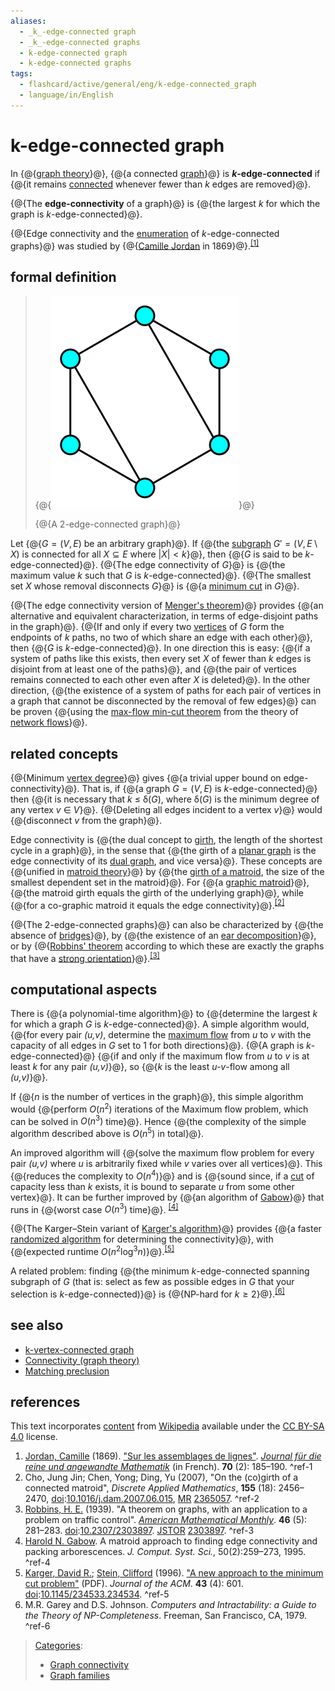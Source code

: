 ```yaml
---
aliases:
  - _k_-edge-connected graph
  - _k_-edge-connected graphs
  - k-edge-connected graph
  - k-edge-connected graphs
tags:
  - flashcard/active/general/eng/k-edge-connected_graph
  - language/in/English
---
```


# k-edge-connected graph

In {@{[graph theory](graph%20theory.md)}@}, {@{a connected [graph](graph%20(discrete%20mathematics).md)}@} is ___k_-edge-connected__ if {@{it remains [connected](connectivity%20(graph%20theory).md) whenever fewer than _k_ edges are removed}@}. <!--SR:!2026-01-14,290,330!2025-12-06,259,330!2025-10-16,200,310-->

{@{The __edge-connectivity__ of a graph}@} is {@{the largest _k_ for which the graph is _k_-edge-connected}@}. <!--SR:!2026-01-20,294,330!2027-08-04,715,330-->

{@{Edge connectivity and the [enumeration](graph%20enumeration.md) of _k_-edge-connected graphs}@} was studied by {@{[Camille Jordan](Camille%20Jordan.md) in 1869}@}.<sup>[\[1\]](#^ref-1)</sup> <!--SR:!2026-12-10,492,310!2027-01-15,494,250-->

## formal definition

> {@{![A 2-edge-connected graph](../../archives/Wikimedia%20Commons/2-edge%20connected%20graph.svg)}@}
>
> {@{A 2-edge-connected graph}@} <!--SR:!2026-01-14,290,330!2026-01-14,290,330-->

Let {@{$G=(V,E)$ be an arbitrary graph}@}. If {@{the [subgraph](glossary%20of%20graph%20theory.md#subgraphs) $G'=(V,E\setminus X)$ is connected for all $X\subseteq E$ where $|X|<k$}@}, then {@{_G_ is said to be _k_-edge-connected}@}. {@{The edge connectivity of $G$}@} is {@{the maximum value _k_ such that _G_ is _k_-edge-connected}@}. {@{The smallest set _X_ whose removal disconnects _G_}@} is {@{a [minimum cut](minimum%20cut.md) in _G_}@}. <!--SR:!2025-12-10,262,330!2027-01-23,550,310!2025-12-22,272,330!2025-12-15,266,330!2025-10-16,200,310!2025-10-09,197,310!2025-11-29,253,330-->

{@{The edge connectivity version of [Menger's theorem](Menger's%20theorem.md)}@} provides {@{an alternative and equivalent characterization, in terms of edge-disjoint paths in the graph}@}. {@{If and only if every two [vertices](vertex%20(graph%20theory).md) of _G_ form the endpoints of _k_ paths, no two of which share an edge with each other}@}, then {@{_G_ is _k_-edge-connected}@}. In one direction this is easy: {@{if a system of paths like this exists, then every set _X_ of fewer than _k_ edges is disjoint from at least one of the paths}@}, and {@{the pair of vertices remains connected to each other even after _X_ is deleted}@}. In the other direction, {@{the existence of a system of paths for each pair of vertices in a graph that cannot be disconnected by the removal of few edges}@} can be proven {@{using the [max-flow min-cut theorem](max-flow%20min-cut%20theorem.md) from the theory of [network flows](flow%20network.md)}@}. <!--SR:!2027-10-18,775,330!2027-01-28,551,310!2026-08-06,385,290!2025-12-31,278,330!2026-01-19,293,330!2026-01-20,294,330!2027-01-14,542,310!2027-10-24,779,330-->

## related concepts

{@{Minimum [vertex degree](degree%20(graph%20theory).md)}@} gives {@{a trivial upper bound on edge-connectivity}@}. That is, if {@{a graph $G=(V,E)$ is _k_-edge-connected}@} then {@{it is necessary that _k_ ≤ δ\(_G_\), where δ\(_G_\) is the minimum degree of any vertex _v_ ∈ _V_}@}. {@{Deleting all edges incident to a vertex _v_}@} would {@{disconnect _v_ from the graph}@}. <!--SR:!2025-12-16,267,330!2025-10-16,200,310!2025-12-01,255,330!2025-09-29,189,310!2025-11-28,252,330!2028-01-03,835,330-->

Edge connectivity is {@{the dual concept to [girth](girth%20(graph%20theory).md), the length of the shortest cycle in a graph}@}, in the sense that {@{the girth of a [planar graph](planar%20graph.md) is the edge connectivity of its [dual graph](dual%20graph.md), and vice versa}@}. These concepts are {@{unified in [matroid theory](matroid.md)}@} by {@{the [girth of a matroid](matroid%20girth.md), the size of the smallest dependent set in the matroid}@}. For {@{a [graphic matroid](graphic%20matroid.md)}@}, {@{the matroid girth equals the girth of the underlying graph}@}, while {@{for a co-graphic matroid it equals the edge connectivity}@}.<sup>[\[2\]](#^ref-2)</sup> <!--SR:!2027-10-26,780,330!2025-12-01,212,270!2027-08-19,730,330!2025-09-30,176,270!2026-01-19,293,330!2025-12-19,214,270!2026-12-30,512,290-->

{@{The 2-edge-connected graphs}@} can also be characterized by {@{the absence of [bridges](bridge%20(graph%20theory).md)}@}, by {@{the existence of an [ear decomposition](ear%20decomposition.md)}@}, or by {@{[Robbins' theorem](Robbins'%20theorem.md) according to which these are exactly the graphs that have a [strong orientation](strong%20orientation.md)}@}.<sup>[\[3\]](#^ref-3)</sup> <!--SR:!2025-12-11,263,330!2026-01-20,294,330!2026-01-20,294,330!2025-12-08,203,250-->

## computational aspects

There is {@{a polynomial-time algorithm}@} to {@{determine the largest _k_ for which a graph _G_ is _k_-edge-connected}@}. A simple algorithm would, {@{for every pair _\(u,v\)_, determine the [maximum flow](maximum%20flow%20problem.md) from _u_ to _v_ with the capacity of all edges in _G_ set to 1 for both directions}@}. {@{A graph is _k_-edge-connected}@} {@{if and only if the maximum flow from _u_ to _v_ is at least _k_ for any pair _\(u,v\)_}@}, so {@{_k_ is the least _u-v_-flow among all _\(u,v\)_}@}. <!--SR:!2025-12-02,255,330!2025-12-22,271,330!2025-12-20,270,330!2025-10-17,201,310!2025-12-19,269,330!2026-01-20,294,330-->

If {@{_n_ is the number of vertices in the graph}@}, this simple algorithm would {@{perform $O(n^{2})$ iterations of the Maximum flow problem, which can be solved in $O(n^{3})$ time}@}. Hence {@{the complexity of the simple algorithm described above is $O(n^{5})$ in total}@}. <!--SR:!2026-01-08,285,330!2025-10-07,195,310!2025-12-11,263,330-->

An improved algorithm will {@{solve the maximum flow problem for every pair _\(u,v\)_ where _u_ is arbitrarily fixed while _v_ varies over all vertices}@}. This {@{reduces the complexity to $O(n^{4})$}@} and is {@{sound since, if a [cut](cut%20(graph%20theory).md) of capacity less than _k_ exists, it is bound to separate _u_ from some other vertex}@}. It can be further improved by {@{an algorithm of [Gabow](Harold%20N.%20Gabow.md)}@} that runs in {@{worst case $O(n^{3})$ time}@}. <sup>[\[4\]](#^ref-4)</sup> <!--SR:!2025-12-28,276,330!2025-12-05,258,330!2025-10-08,196,310!2026-10-24,490,310!2026-08-16,437,310-->

{@{The Karger–Stein variant of [Karger's algorithm](Karger's%20algorithm.md)}@} provides {@{a faster [randomized algorithm](randomized%20algorithm.md) for determining the connectivity}@}, with {@{expected runtime $O(n^{2}\log ^{3}n)$}@}.<sup>[\[5\]](#^ref-5)</sup> <!--SR:!2025-12-27,233,250!2025-12-18,268,330!2026-03-30,229,210-->

A related problem: finding {@{the minimum _k_-edge-connected spanning subgraph of _G_ \(that is: select as few as possible edges in _G_ that your selection is _k_-edge-connected\)}@} is {@{NP-hard for $k\geq 2$}@}.<sup>[\[6\]](#^ref-6)</sup> <!--SR:!2025-10-07,158,230!2027-12-09,805,330-->

## see also

- [k-vertex-connected graph](k-vertex-connected%20graph.md)
- [Connectivity \(graph theory\)](connectivity%20(graph%20theory).md)
- [Matching preclusion](matching%20preclusion.md)

## references

This text incorporates [content](https://en.wikipedia.org/wiki/k-edge-connected_graph) from [Wikipedia](Wikipedia.md) available under the [CC BY-SA 4.0](https://creativecommons.org/licenses/by-sa/4.0/) license.

1. <a id="CITEREFJordan1869"></a> [Jordan, Camille](Camille%20Jordan.md) \(1869\). ["Sur les assemblages de lignes"](http://resolver.sub.uni-goettingen.de/purl?GDZPPN002153998). _[Journal für die reine und angewandte Mathematik](Crelle's%20Journal.md)_ \(in French\). __70__ \(2\): 185–190. <a id="^ref-1"></a>^ref-1
2. <a id="CITEREFChoChenDing2007"></a> Cho, Jung Jin; Chen, Yong; Ding, Yu \(2007\), "On the \(co\)girth of a connected matroid", _Discrete Applied Mathematics_, __155__ \(18\): 2456–2470, [doi](digital%20object%20identifier.md):[10.1016/j.dam.2007.06.015](https://doi.org/10.1016%2Fj.dam.2007.06.015), [MR](Mathematical%20Reviews.md) [2365057](https://mathscinet.ams.org/mathscinet-getitem?mr=2365057). <a id="^ref-2"></a>^ref-2
3. <a id="CITEREFRobbins1939"></a> [Robbins, H. E.](Herbert%20Robbins.md) \(1939\). "A theorem on graphs, with an application to a problem on traffic control". _[American Mathematical Monthly](The%20American%20Mathematical%20Monthly.md)_. __46__ \(5\): 281–283. [doi](digital%20object%20identifier.md):[10.2307/2303897](https://doi.org/10.2307%2F2303897). [JSTOR](JSTOR.md#content) [2303897](https://www.jstor.org/stable/2303897). <a id="^ref-3"></a>^ref-3
4. [Harold N. Gabow](Harold%20N.%20Gabow.md). A matroid approach to finding edge connectivity and packing arborescences. _J. Comput. Syst. Sci._, 50\(2\):259–273, 1995. <a id="^ref-4"></a>^ref-4
5. <a id="CITEREFKargerStein1996"></a> [Karger, David R.](David%20Karger.md); [Stein, Clifford](Clifford%20Stein.md) \(1996\). ["A new approach to the minimum cut problem"](http://www.columbia.edu/~cs2035/courses/ieor6614.S09/Contraction.pdf) \(PDF\). _Journal of the ACM_. __43__ \(4\): 601. [doi](digital%20object%20identifier.md):[10.1145/234533.234534](https://doi.org/10.1145%2F234533.234534). <a id="^ref-5"></a>^ref-5
6. M.R. Garey and D.S. Johnson. _Computers and Intractability: a Guide to the Theory of NP-Completeness_. Freeman, San Francisco, CA, 1979. <a id="^ref-6"></a>^ref-6

> [Categories](https://en.wikipedia.org/wiki/Help:Category):
>
> - [Graph connectivity](https://en.wikipedia.org/wiki/Category:Graph%20connectivity)
> - [Graph families](https://en.wikipedia.org/wiki/Category:Graph%20families)
